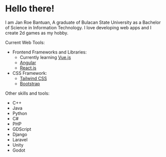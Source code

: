 # Hello there!

I am Jan Roe Bantuan, A graduate of Bulacan State University as a Bachelor of Science in Information Technology. I love developing web apps and I create 2d games as my hobby.

Current Web Tools:
- Frontend Frameworks and Libraries:
    - Currently learning [Vue.js](https://vuejs.org/)
    - [Angular](https://angular.io/)
    - [React.js](https://react.dev/)
- CSS Framework:
    - [Tailwind CSS](https://tailwindcss.com/)
    - [Bootstrap](https://getbootstrap.com/)

Other skills and tools:
- C++
- Java
- Python
- C#
- PHP
- GDScript
- Django
- Laravel
- Unity
- Godot
